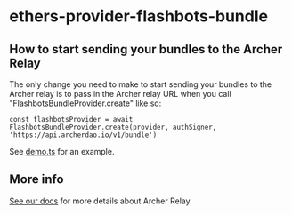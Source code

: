 # ethers-provider-flashbots-bundle

## How to start sending your bundles to the Archer Relay
The only change you need to make to start sending your bundles to the Archer relay is to pass in the Archer relay URL when you call "FlashbotsBundleProvider.create" like so:
```
const flashbotsProvider = await FlashbotsBundleProvider.create(provider, authSigner, 'https://api.archerdao.io/v1/bundle')
```
See [demo.ts](/src/demo.ts) for an example.

## More info
[See our docs](https://docs.archerdao.io/for-suppliers/archer-relay) for more details about Archer Relay
